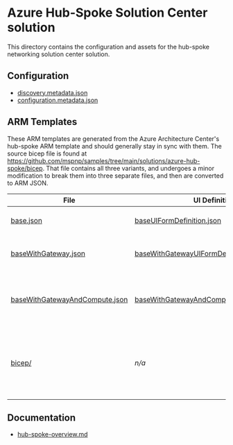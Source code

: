 # Azure Hub-Spoke Solution Center solution

This directory contains the configuration and assets for the hub-spoke networking solution center solution.

## Configuration

* [discovery.metadata.json](./configuration.metadata.json)
* [configuration.metadata.json](./configuration.metadata.json)

## ARM Templates

These ARM templates are generated from the Azure Architecture Center's hub-spoke ARM template and should generally stay in sync with them. The source bicep file is found at <https://github.com/mspnp/samples/tree/main/solutions/azure-hub-spoke/bicep>. That file contains all three variants, and undergoes a minor modification to break them into three separate files, and then are converted to ARM JSON.

| File | UI Definition file | Summary |
| ---- | ------- | ------------------ |
| [base.json](./base.json) | [baseUIFormDefinition.json](./baseUIFormDefinition.json) | The basic/empty deployment. |
| [baseWithGateway.json](./baseWithGateway.json) | [baseWithGatewayUIFormDefinition.json](./baseWithGatewayUIFormDefinition.json) | Adds VPN Gateway to the base deployment. |
| [baseWithGatewayAndCompute.json](./baseWithGatewayAndCompute.json) | [baseWithGatewayAndComputeUIFormDefinition.json](./baseWithGatewayAndComputeUIFormDefinition.json) | Adds VPN Gateway & VM resources to the base deployment. |
| [bicep/](./bicep/) | _n/a_ | Contains the three ARM Bicep files that the ARM JSON files were generated from. |

## Documentation

* [hub-spoke-overview.md](./hub-spoke-overview.md)